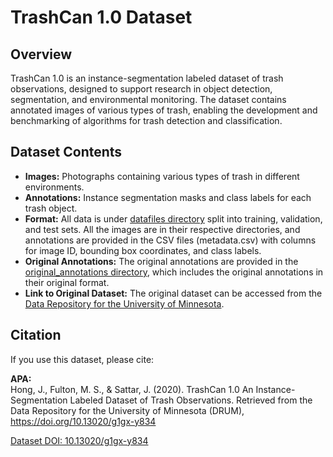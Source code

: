 # TrashCan 1.0 Dataset

## Overview

TrashCan 1.0 is an instance-segmentation labeled dataset of trash observations, designed to support research in object detection, segmentation, and environmental monitoring. The dataset contains annotated images of various types of trash, enabling the development and benchmarking of algorithms for trash detection and classification.

## Dataset Contents

- **Images:** Photographs containing various types of trash in different environments.
- **Annotations:** Instance segmentation masks and class labels for each trash object.
- **Format:** All data is under [datafiles directory](materials\research\researchcode\Benchmarking-ObjectDetection\Trashcan\datafiles) split into training, validation, and test sets. All the images are in their respective directories, and annotations are provided in the CSV files (metadata.csv) with columns for image ID, bounding box coordinates, and class labels.
- **Original Annotations:** The original annotations are provided in the [original_annotations directory](materials\research\researchcode\Benchmarking-ObjectDetection\Trashcan\original_annotations), which includes the original annotations in their original format.
- **Link to Original Dataset:** The original dataset can be accessed from the [Data Repository for the University of Minnesota](https://conservancy.umn.edu/items/6dd6a960-c44a-4510-a679-efb8c82ebfb7).

## Citation

If you use this dataset, please cite:

**APA:**  
Hong, J., Fulton, M. S., & Sattar, J. (2020). TrashCan 1.0 An Instance-Segmentation Labeled Dataset of Trash Observations. Retrieved from the Data Repository for the University of Minnesota (DRUM), https://doi.org/10.13020/g1gx-y834

[Dataset DOI: 10.13020/g1gx-y834](https://doi.org/10.13020/g1gx-y834)